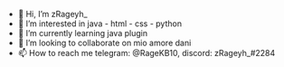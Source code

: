 - 👋 Hi, I’m zRageyh_
- 👀 I’m interested in java - html - css - python
- 🌱 I’m currently learning java plugin
- 💞️ I’m looking to collaborate on mio amore dani
- 📫 How to reach me telegram: @RageKB10, discord: zRageyh_#2284

<!---
zRageyh_ is a ✨ special ✨ repository because its `README.md` (this file) appears on your GitHub profile.
You can click the Preview link to take a look at your changes.
--->
